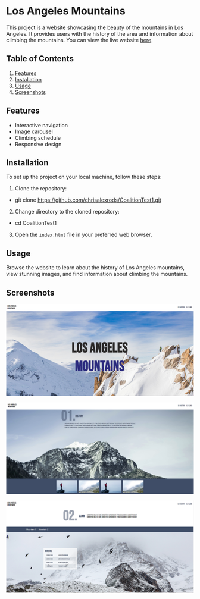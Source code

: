 # Los Angeles Mountains

This project is a website showcasing the beauty of the mountains in Los Angeles. It provides users with the history of the area and information about climbing the mountains. You can view the live website [here](https://chrisalexrods.github.io/CoalitionTest1/).

## Table of Contents

1. [Features](#features)
2. [Installation](#installation)
3. [Usage](#usage)
4. [Screenshots](#screenshots)

## Features

- Interactive navigation
- Image carousel
- Climbing schedule
- Responsive design

## Installation

To set up the project on your local machine, follow these steps:

1. Clone the repository:

- git clone https://github.com/chrisalexrods/CoalitionTest1.git

2. Change directory to the cloned repository:

- cd CoalitionTest1

3. Open the `index.html` file in your preferred web browser.

## Usage

Browse the website to learn about the history of Los Angeles mountains, view stunning images, and find information about climbing the mountains.

## Screenshots

![Screenshot 1](./images/screenshot1.png)

![Screenshot 2](./images/screenshot2.png)

![Screenshot 3](./images/screenshot3.png)
